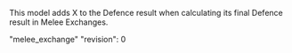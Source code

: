 This model adds X to the Defence result when calculating its final Defence result in Melee Exchanges.

"melee_exchange"
"revision": 0